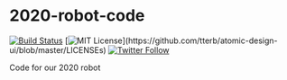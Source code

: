 # 2020-robot-code

[![Build Status](https://travis-ci.com/FIRST-Team-1699/2020-robot-code.svg?branch=master)](https://travis-ci.com/FIRST-Team-1699/2020-robot-code)
[![MIT License](https://img.shields.io/apm/l/atomic-design-ui.svg?)](https://github.com/tterb/atomic-design-ui/blob/master/LICENSEs)
[![Twitter Follow](https://img.shields.io/twitter/follow/Robocats1699.svg?style=social)](https://twitter.com/Robocats1699)  

Code for our 2020 robot
